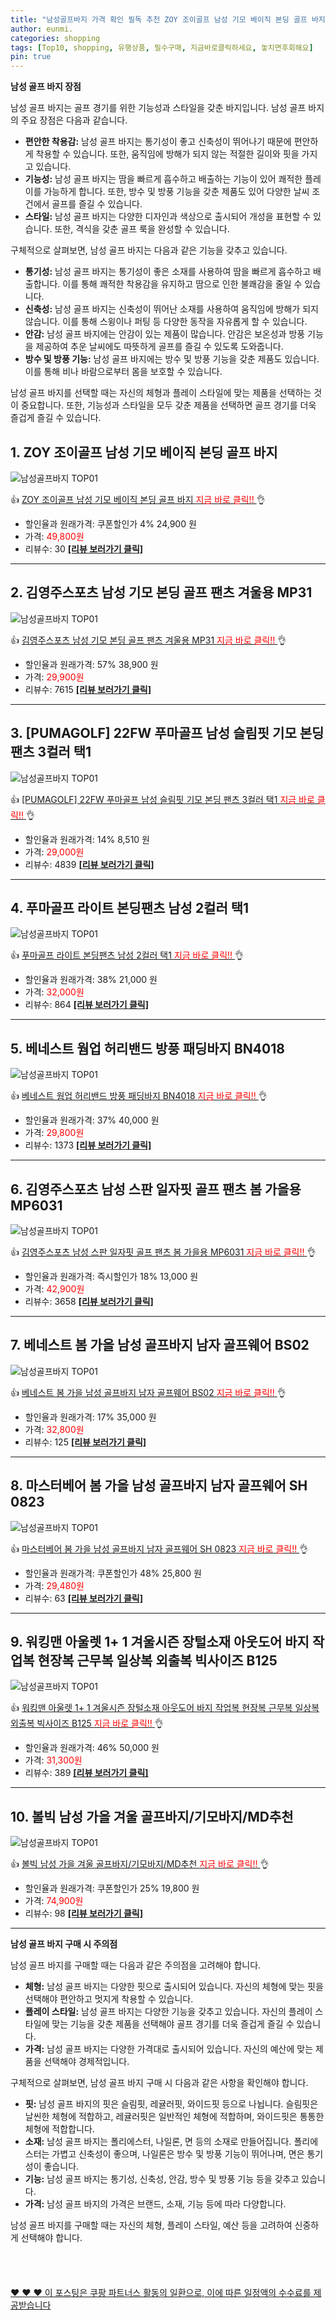 ```yaml
---
title: "남성골프바지 가격 확인 필독 추천 ZOY 조이골프 남성 기모 베이직 본딩 골프 바지 비교 장점 구매가이드"
author: eunmi.
categories: shopping
tags: [Top10, shopping, 유행상품, 필수구매, 지금바로클릭하세요, 놓치면후회해요]
pin: true
---
```

**남성 골프 바지 장점**

남성 골프 바지는 골프 경기를 위한 기능성과 스타일을 갖춘 바지입니다. 남성 골프 바지의 주요 장점은 다음과 같습니다.

* **편안한 착용감:** 남성 골프 바지는 통기성이 좋고 신축성이 뛰어나기 때문에 편안하게 착용할 수 있습니다. 또한, 움직임에 방해가 되지 않는 적절한 길이와 핏을 가지고 있습니다.
* **기능성:** 남성 골프 바지는 땀을 빠르게 흡수하고 배출하는 기능이 있어 쾌적한 플레이를 가능하게 합니다. 또한, 방수 및 방풍 기능을 갖춘 제품도 있어 다양한 날씨 조건에서 골프를 즐길 수 있습니다.
* **스타일:** 남성 골프 바지는 다양한 디자인과 색상으로 출시되어 개성을 표현할 수 있습니다. 또한, 격식을 갖춘 골프 룩을 완성할 수 있습니다.

구체적으로 살펴보면, 남성 골프 바지는 다음과 같은 기능을 갖추고 있습니다.

* **통기성:** 남성 골프 바지는 통기성이 좋은 소재를 사용하여 땀을 빠르게 흡수하고 배출합니다. 이를 통해 쾌적한 착용감을 유지하고 땀으로 인한 불쾌감을 줄일 수 있습니다.
* **신축성:** 남성 골프 바지는 신축성이 뛰어난 소재를 사용하여 움직임에 방해가 되지 않습니다. 이를 통해 스윙이나 퍼팅 등 다양한 동작을 자유롭게 할 수 있습니다.
* **안감:** 남성 골프 바지에는 안감이 있는 제품이 많습니다. 안감은 보온성과 방풍 기능을 제공하여 추운 날씨에도 따뜻하게 골프를 즐길 수 있도록 도와줍니다.
* **방수 및 방풍 기능:** 남성 골프 바지에는 방수 및 방풍 기능을 갖춘 제품도 있습니다. 이를 통해 비나 바람으로부터 몸을 보호할 수 있습니다.

남성 골프 바지를 선택할 때는 자신의 체형과 플레이 스타일에 맞는 제품을 선택하는 것이 중요합니다. 또한, 기능성과 스타일을 모두 갖춘 제품을 선택하면 골프 경기를 더욱 즐겁게 즐길 수 있습니다.

   

## 1. ZOY 조이골프 남성 기모 베이직 본딩 골프 바지

![남성골프바지 TOP01](https://thumbnail9.coupangcdn.com/thumbnails/remote/230x230ex/image/vendor_inventory/8c1d/69e6657f4af5e91984353ea7ffb4de6e2f7289d9bca0d6b9fe6296af01a3.png)


👍 [ZOY 조이골프 남성 기모 베이직 본딩 골프 바지 <font color=red> 지금 바로 클릭!! </font> ](https://link.coupang.com/re/AFFSDP?lptag=AF3617701&subid=GithubCoopas&pageKey=7589555132&traceid=V0-153&itemId=20052682341&vendorItemId=87148873273) 👌 


- 할인율과 원래가격: 쿠폰할인가 4%  24,900   원
- 가격: <span style='color:red'>49,800원</span>
- 리뷰수: 30  [**[리뷰 보러가기 클릭]**](https://link.coupang.com/re/AFFSDP?lptag=AF3617701&subid=GithubCoopas&pageKey=7589555132&traceid=V0-153&itemId=20052682341&vendorItemId=87148873273)

---


   

## 2. 김영주스포츠 남성 기모 본딩 골프 팬츠 겨울용 MP31

![남성골프바지 TOP01](https://thumbnail10.coupangcdn.com/thumbnails/remote/230x230ex/image/vendor_inventory/cbc0/11446083f9496d2282da60ec420039033585145c7cffcc2f83c419be5dde.jpg)


👍 [김영주스포츠 남성 기모 본딩 골프 팬츠 겨울용 MP31 <font color=red> 지금 바로 클릭!! </font> ](https://link.coupang.com/re/AFFSDP?lptag=AF3617701&subid=GithubCoopas&pageKey=6865830848&traceid=V0-153&itemId=16409982378&vendorItemId=83601022529) 👌 


- 할인율과 원래가격: 57%  38,900   원
- 가격: <span style='color:red'>29,900원</span>
- 리뷰수: 7615  [**[리뷰 보러가기 클릭]**](https://link.coupang.com/re/AFFSDP?lptag=AF3617701&subid=GithubCoopas&pageKey=6865830848&traceid=V0-153&itemId=16409982378&vendorItemId=83601022529)

---


   

## 3. [PUMAGOLF] 22FW 푸마골프 남성 슬림핏 기모 본딩 팬츠 3컬러 택1

![남성골프바지 TOP01](https://thumbnail10.coupangcdn.com/thumbnails/remote/230x230ex/image/vendor_inventory/109d/6c853da80f80b9109afe4dff49a0f1fbfd1ce4af8a74a6234e4b1f4aa81d.jpg)


👍 [[PUMAGOLF] 22FW 푸마골프 남성 슬림핏 기모 본딩 팬츠 3컬러 택1 <font color=red> 지금 바로 클릭!! </font> ](https://link.coupang.com/re/AFFSDP?lptag=AF3617701&subid=GithubCoopas&pageKey=6790668588&traceid=V0-153&itemId=15997570234&vendorItemId=83203138221) 👌 


- 할인율과 원래가격: 14%  8,510   원
- 가격: <span style='color:red'>29,000원</span>
- 리뷰수: 4839  [**[리뷰 보러가기 클릭]**](https://link.coupang.com/re/AFFSDP?lptag=AF3617701&subid=GithubCoopas&pageKey=6790668588&traceid=V0-153&itemId=15997570234&vendorItemId=83203138221)

---


   

## 4. 푸마골프 라이트 본딩팬츠 남성 2컬러 택1

![남성골프바지 TOP01](https://thumbnail7.coupangcdn.com/thumbnails/remote/230x230ex/image/vendor_inventory/c7b9/410d1198b370743134a2a9f1f31c5b430ba887d5ff6e6d747225e5284d49.jpg)


👍 [푸마골프 라이트 본딩팬츠 남성 2컬러 택1 <font color=red> 지금 바로 클릭!! </font> ](https://link.coupang.com/re/AFFSDP?lptag=AF3617701&subid=GithubCoopas&pageKey=7564134726&traceid=V0-153&itemId=19934687317&vendorItemId=87034150231) 👌 


- 할인율과 원래가격: 38%  21,000   원
- 가격: <span style='color:red'>32,000원</span>
- 리뷰수: 864  [**[리뷰 보러가기 클릭]**](https://link.coupang.com/re/AFFSDP?lptag=AF3617701&subid=GithubCoopas&pageKey=7564134726&traceid=V0-153&itemId=19934687317&vendorItemId=87034150231)

---


   

## 5. 베네스트 웜업 허리밴드 방풍 패딩바지 BN4018

![남성골프바지 TOP01](https://thumbnail8.coupangcdn.com/thumbnails/remote/230x230ex/image/vendor_inventory/06f9/d61d7db752f9729f03fa373188123a62fdd22ad9cb9b763bf1d280640862.jpg)


👍 [베네스트 웜업 허리밴드 방풍 패딩바지 BN4018 <font color=red> 지금 바로 클릭!! </font> ](https://link.coupang.com/re/AFFSDP?lptag=AF3617701&subid=GithubCoopas&pageKey=1071987875&traceid=V0-153&itemId=2020560428&vendorItemId=70020255136) 👌 


- 할인율과 원래가격: 37%  40,000   원
- 가격: <span style='color:red'>29,800원</span>
- 리뷰수: 1373  [**[리뷰 보러가기 클릭]**](https://link.coupang.com/re/AFFSDP?lptag=AF3617701&subid=GithubCoopas&pageKey=1071987875&traceid=V0-153&itemId=2020560428&vendorItemId=70020255136)

---


   

## 6. 김영주스포츠 남성 스판 일자핏 골프 팬츠 봄 가을용 MP6031

![남성골프바지 TOP01](https://thumbnail9.coupangcdn.com/thumbnails/remote/230x230ex/image/vendor_inventory/bc2a/9b4a48cc309dbafa608b7f6dc3964b8c6b70d7fa30f576a106b36f098f65.jpg)


👍 [김영주스포츠 남성 스판 일자핏 골프 팬츠 봄 가을용 MP6031 <font color=red> 지금 바로 클릭!! </font> ](https://link.coupang.com/re/AFFSDP?lptag=AF3617701&subid=GithubCoopas&pageKey=6760688708&traceid=V0-153&itemId=17946092100&vendorItemId=85201226752) 👌 


- 할인율과 원래가격: 즉시할인가 18%  13,000   원
- 가격: <span style='color:red'>42,900원</span>
- 리뷰수: 3658  [**[리뷰 보러가기 클릭]**](https://link.coupang.com/re/AFFSDP?lptag=AF3617701&subid=GithubCoopas&pageKey=6760688708&traceid=V0-153&itemId=17946092100&vendorItemId=85201226752)

---


   

## 7. 베네스트 봄 가을 남성 골프바지 남자 골프웨어 BS02

![남성골프바지 TOP01](https://thumbnail6.coupangcdn.com/thumbnails/remote/230x230ex/image/vendor_inventory/1599/6afe98cc2cd5a0bcda5360921aab9e6fc88e84dcfaa34c8efefb3fc13779.jpg)


👍 [베네스트 봄 가을 남성 골프바지 남자 골프웨어 BS02 <font color=red> 지금 바로 클릭!! </font> ](https://link.coupang.com/re/AFFSDP?lptag=AF3617701&subid=GithubCoopas&pageKey=7550847307&traceid=V0-153&itemId=19871139269&vendorItemId=86971858722) 👌 


- 할인율과 원래가격: 17%  35,000   원
- 가격: <span style='color:red'>32,800원</span>
- 리뷰수: 125  [**[리뷰 보러가기 클릭]**](https://link.coupang.com/re/AFFSDP?lptag=AF3617701&subid=GithubCoopas&pageKey=7550847307&traceid=V0-153&itemId=19871139269&vendorItemId=86971858722)

---


   

## 8. 마스터베어 봄 가을 남성 골프바지 남자 골프웨어 SH 0823

![남성골프바지 TOP01](https://thumbnail9.coupangcdn.com/thumbnails/remote/230x230ex/image/vendor_inventory/01b6/5dc7fe77dfde8546ec2f0c92bba05867bacf9d15ab932cee7fcd7922c25c.jpg)


👍 [마스터베어 봄 가을 남성 골프바지 남자 골프웨어 SH 0823 <font color=red> 지금 바로 클릭!! </font> ](https://link.coupang.com/re/AFFSDP?lptag=AF3617701&subid=GithubCoopas&pageKey=6055458749&traceid=V0-153&itemId=11113953862&vendorItemId=82803460235) 👌 


- 할인율과 원래가격: 쿠폰할인가 48%  25,800   원
- 가격: <span style='color:red'>29,480원</span>
- 리뷰수: 63  [**[리뷰 보러가기 클릭]**](https://link.coupang.com/re/AFFSDP?lptag=AF3617701&subid=GithubCoopas&pageKey=6055458749&traceid=V0-153&itemId=11113953862&vendorItemId=82803460235)

---


   

## 9. 워킹맨 아울렛 1+ 1 겨울시즌 장털소재 아웃도어 바지 작업복 현장복 근무복 일상복 외출복 빅사이즈 B125

![남성골프바지 TOP01](https://thumbnail9.coupangcdn.com/thumbnails/remote/230x230ex/image/vendor_inventory/37ac/f38dfae4c3e709e208005e62ee4aa122f7b33cc0610503c3dca470e0a35b.jpg)


👍 [워킹맨 아울렛 1+ 1 겨울시즌 장털소재 아웃도어 바지 작업복 현장복 근무복 일상복 외출복 빅사이즈 B125 <font color=red> 지금 바로 클릭!! </font> ](https://link.coupang.com/re/AFFSDP?lptag=AF3617701&subid=GithubCoopas&pageKey=7199124060&traceid=V0-153&itemId=18192892010&vendorItemId=81705580516) 👌 


- 할인율과 원래가격: 46%  50,000   원
- 가격: <span style='color:red'>31,300원</span>
- 리뷰수: 389  [**[리뷰 보러가기 클릭]**](https://link.coupang.com/re/AFFSDP?lptag=AF3617701&subid=GithubCoopas&pageKey=7199124060&traceid=V0-153&itemId=18192892010&vendorItemId=81705580516)

---


   

## 10. 볼빅 남성 가을 겨울 골프바지/기모바지/MD추천

![남성골프바지 TOP01](https://thumbnail6.coupangcdn.com/thumbnails/remote/230x230ex/image/vendor_inventory/6ce8/47ff900878d28435b284342ee4323e0add1dfc8b6c297335daf33aca93c9.jpg)


👍 [볼빅 남성 가을 겨울 골프바지/기모바지/MD추천 <font color=red> 지금 바로 클릭!! </font> ](https://link.coupang.com/re/AFFSDP?lptag=AF3617701&subid=GithubCoopas&pageKey=7644593503&traceid=V0-153&itemId=20323455109&vendorItemId=87408816814) 👌 


- 할인율과 원래가격: 쿠폰할인가 25%  19,800   원
- 가격: <span style='color:red'>74,900원</span>
- 리뷰수: 98  [**[리뷰 보러가기 클릭]**](https://link.coupang.com/re/AFFSDP?lptag=AF3617701&subid=GithubCoopas&pageKey=7644593503&traceid=V0-153&itemId=20323455109&vendorItemId=87408816814)

---
**남성 골프 바지 구매 시 주의점**

남성 골프 바지를 구매할 때는 다음과 같은 주의점을 고려해야 합니다.

* **체형:** 남성 골프 바지는 다양한 핏으로 출시되어 있습니다. 자신의 체형에 맞는 핏을 선택해야 편안하고 멋지게 착용할 수 있습니다.
* **플레이 스타일:** 남성 골프 바지는 다양한 기능을 갖추고 있습니다. 자신의 플레이 스타일에 맞는 기능을 갖춘 제품을 선택해야 골프 경기를 더욱 즐겁게 즐길 수 있습니다.
* **가격:** 남성 골프 바지는 다양한 가격대로 출시되어 있습니다. 자신의 예산에 맞는 제품을 선택해야 경제적입니다.

구체적으로 살펴보면, 남성 골프 바지 구매 시 다음과 같은 사항을 확인해야 합니다.

* **핏:** 남성 골프 바지의 핏은 슬림핏, 레귤러핏, 와이드핏 등으로 나뉩니다. 슬림핏은 날씬한 체형에 적합하고, 레귤러핏은 일반적인 체형에 적합하며, 와이드핏은 통통한 체형에 적합합니다.
* **소재:** 남성 골프 바지는 폴리에스터, 나일론, 면 등의 소재로 만들어집니다. 폴리에스터는 가볍고 신축성이 좋으며, 나일론은 방수 및 방풍 기능이 뛰어나며, 면은 통기성이 좋습니다.
* **기능:** 남성 골프 바지는 통기성, 신축성, 안감, 방수 및 방풍 기능 등을 갖추고 있습니다.
* **가격:** 남성 골프 바지의 가격은 브랜드, 소재, 기능 등에 따라 다양합니다.

남성 골프 바지를 구매할 때는 자신의 체형, 플레이 스타일, 예산 등을 고려하여 신중하게 선택해야 합니다.<br><br><br><br><br> [ ❤ ❤ ❤ 이 포스팅은 쿠팡 파트너스 활동의 일환으로, 이에 따른 일정액의 수수료를 제공받습니다](https://link.coupang.com/a/bcEFyh)